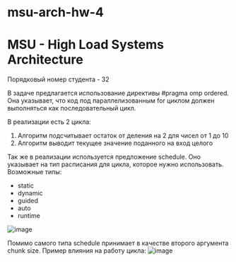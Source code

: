 # msu-arch-hw-4
# MSU - High Load Systems Architecture

Порядковый номер студента - 32

В задаче предлагается использование директивы #pragma omp ordered.
Она указывает, что код под параллелизованным for циклом должен выполняться как последовательный цикл.

В реализации есть 2 цикла:
1) Алгоритм подсчитывает остаток от деления на 2 для чисел от 1 до 10
2) Алгоритм выводит текущее значение поданного на вход целого

Так же в реализации используется предложение schedule.
Оно указывает на тип расписания для цикла, которое нужно использовать.
Возможные типы:
- static
- dynamic
- guided
- auto
- runtime

![image](https://user-images.githubusercontent.com/55299523/205748623-e1e5e9ca-ae44-41a9-977c-a98dbb66c768.png)

Помимо самого типа schedule принимает в качестве второго аргумента chunk size. Пример влияния на работу цикла:
![image](https://user-images.githubusercontent.com/55299523/205749040-0d59c9b8-a819-4ab1-8af8-9210b8a51232.png)

